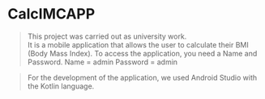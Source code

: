 # CalcIMCAPP

> This project was carried out as university work.  
> It is a mobile application that allows the user to calculate their BMI (Body Mass Index).
> To access the application, you need a Name and Password.
> Name = admin
> Password = admin

> For the development of the application, we used Android Studio with the Kotlin language.
